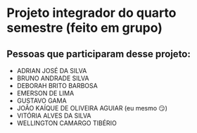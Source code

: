 # Projeto integrador do quarto semestre (feito em grupo)

## Pessoas que participaram desse projeto:

<ul>
<li>ADRIAN JOSÉ DA SILVA</li>
<li>BRUNO ANDRADE SILVA</li>
<li>DEBORAH BRITO BARBOSA</li>
<li>EMERSON DE LIMA</li>
<li>GUSTAVO GAMA</li>
<li>JOÃO KAÍQUE DE OLIVEIRA AGUIAR (eu mesmo &#x1F60F;)</li>
<li>VITÓRIA ALVES DA SILVA</li>
<li>WELLINGTON CAMARGO TIBÉRIO</li>
</ul>
